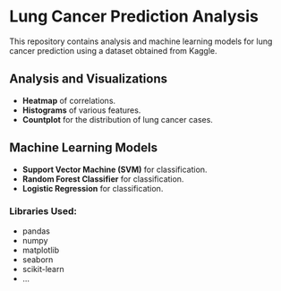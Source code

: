# Lung Cancer Prediction Analysis

This repository contains analysis and machine learning models for lung cancer prediction using a dataset obtained from Kaggle.

## Analysis and Visualizations
- **Heatmap** of correlations.
- **Histograms** of various features.
- **Countplot** for the distribution of lung cancer cases.

## Machine Learning Models
- **Support Vector Machine (SVM)** for classification.
- **Random Forest Classifier** for classification.
- **Logistic Regression** for classification.

### Libraries Used:
- pandas
- numpy
- matplotlib
- seaborn
- scikit-learn
- ...
